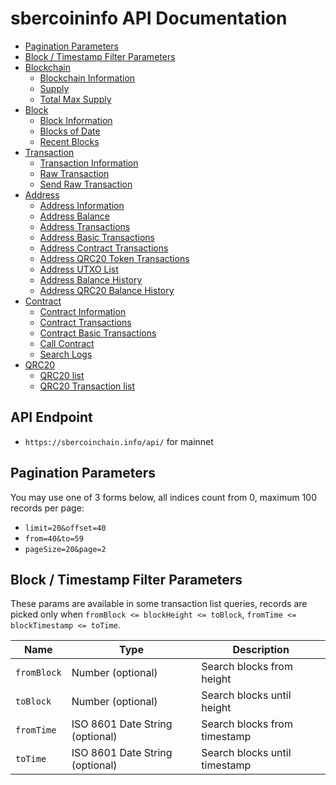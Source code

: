 # sbercoininfo API Documentation

* [Pagination Parameters](#pagination-parameters)
* [Block / Timestamp Filter Parameters](#block--timestamp-filter-parameters)
* [Blockchain](https://github.com/Sbercoin.com-SBER/sbercoininfo-api/blob/master/doc/blockchain.md)
  * [Blockchain Information](https://github.com/Sbercoin.com-SBER/sbercoininfo-api/blob/master/doc/blockchain.md#Blockchain-Information)
  * [Supply](https://github.com/Sbercoin.com-SBER/sbercoininfo-api/blob/master/doc/blockchain.md#Supply)
  * [Total Max Supply](https://github.com/Sbercoin.com-SBER/sbercoininfo-api/blob/master/doc/blockchain.md#Total-Max-Supply)
* [Block](https://github.com/Sbercoin.com-SBER/sbercoininfo-api/blob/master/doc/block.md)
  * [Block Information](https://github.com/Sbercoin.com-SBER/sbercoininfo-api/blob/master/doc/block.md#Block-Information)
  * [Blocks of Date](https://github.com/Sbercoin.com-SBER/sbercoininfo-api/blob/master/doc/block.md#Blocks-of-Date)
  * [Recent Blocks](https://github.com/Sbercoin.com-SBER/sbercoininfo-api/blob/master/doc/block.md#Recent-Blocks)
* [Transaction](https://github.com/Sbercoin.com-SBER/sbercoininfo-api/blob/master/doc/transaction.md)
  * [Transaction Information](https://github.com/Sbercoin.com-SBER/sbercoininfo-api/blob/master/doc/transaction.md#Transaction-Information)
  * [Raw Transaction](https://github.com/Sbercoin.com-SBER/sbercoininfo-api/blob/master/doc/transaction.md#Raw-Transaction)
  * [Send Raw Transaction](https://github.com/Sbercoin.com-SBER/sbercoininfo-api/blob/master/doc/transaction.md#Send-Raw-Transaction)
* [Address](https://github.com/Sbercoin.com-SBER/sbercoininfo-api/blob/master/doc/address.md)
  * [Address Information](https://github.com/Sbercoin.com-SBER/sbercoininfo-api/blob/master/doc/address.md#Address-Information)
  * [Address Balance](https://github.com/Sbercoin.com-SBER/sbercoininfo-api/blob/master/doc/address.md#Address-Balance)
  * [Address Transactions](https://github.com/Sbercoin.com-SBER/sbercoininfo-api/blob/master/doc/address.md#Address-Transactions)
  * [Address Basic Transactions](https://github.com/Sbercoin.com-SBER/sbercoininfo-api/blob/master/doc/address.md#Address-Basic-Transactions)
  * [Address Contract Transactions](https://github.com/Sbercoin.com-SBER/sbercoininfo-api/blob/master/doc/address.md#Address-Contract-Transactions)
  * [Address QRC20 Token Transactions](https://github.com/Sbercoin.com-SBER/sbercoininfo-api/blob/master/doc/address.md#Address-QRC20-Token-Transactions)
  * [Address UTXO List](https://github.com/Sbercoin.com-SBER/sbercoininfo-api/blob/master/doc/address.md#Address-UTXO-List)
  * [Address Balance History](https://github.com/Sbercoin.com-SBER/sbercoininfo-api/blob/master/doc/address.md#Address-Balance-History)
  * [Address QRC20 Balance History](https://github.com/Sbercoin.com-SBER/sbercoininfo-api/blob/master/doc/address.md#Address-QRC20-Balance-History)
* [Contract](https://github.com/Sbercoin.com-SBER/sbercoininfo-api/blob/master/doc/contract.md)
  * [Contract Information](https://github.com/Sbercoin.com-SBER/sbercoininfo-api/blob/master/doc/contract.md#Contract-Information)
  * [Contract Transactions](https://github.com/Sbercoin.com-SBER/sbercoininfo-api/blob/master/doc/contract.md#Contract-Transactions)
  * [Contract Basic Transactions](https://github.com/Sbercoin.com-SBER/sbercoininfo-api/blob/master/doc/contract.md#Contract-Basic-Transactions)
  * [Call Contract](https://github.com/Sbercoin.com-SBER/sbercoininfo-api/blob/master/doc/contract.md#Call-Contract)
  * [Search Logs](https://github.com/Sbercoin.com-SBER/sbercoininfo-api/blob/master/doc/contract.md#Search-Logs)
* [QRC20](https://github.com/Sbercoin.com-SBER/sbercoininfo-api/blob/master/doc/contract.md)
  * [QRC20 list](https://github.com/Sbercoin.com-SBER/sbercoininfo-api/blob/master/doc/contract.md#QRC20-list)
  * [QRC20 Transaction list](https://github.com/Sbercoin.com-SBER/sbercoininfo-api/blob/master/doc/contract.md#QRC20-Transaction-list)


## API Endpoint
* `https://sbercoinchain.info/api/` for mainnet


## Pagination Parameters

You may use one of 3 forms below, all indices count from 0, maximum 100 records per page:
* `limit=20&offset=40`
* `from=40&to=59`
* `pageSize=20&page=2`


## Block / Timestamp Filter Parameters

These params are available in some transaction list queries,
records are picked only when `fromBlock <= blockHeight <= toBlock`, `fromTime <= blockTimestamp <= toTime`.

<table>
    <thead>
        <tr>
            <th>Name</th>
            <th>Type</th>
            <th>Description</th>
        </tr>
    </thead>
    <tbody>
        <tr>
            <td><code>fromBlock</code></td>
            <td>Number (optional)</td>
            <td>Search blocks from height</td>
        </tr>
        <tr>
            <td><code>toBlock</code></td>
            <td>Number (optional)</td>
            <td>Search blocks until height</td>
        </tr>
        <tr>
            <td><code>fromTime</code></td>
            <td>ISO 8601 Date String (optional)</td>
            <td>Search blocks from timestamp</td>
        </tr>
        <tr>
            <td><code>toTime</code></td>
            <td>ISO 8601 Date String (optional)</td>
            <td>Search blocks until timestamp</td>
        </tr>
    </tbody>
</table>
